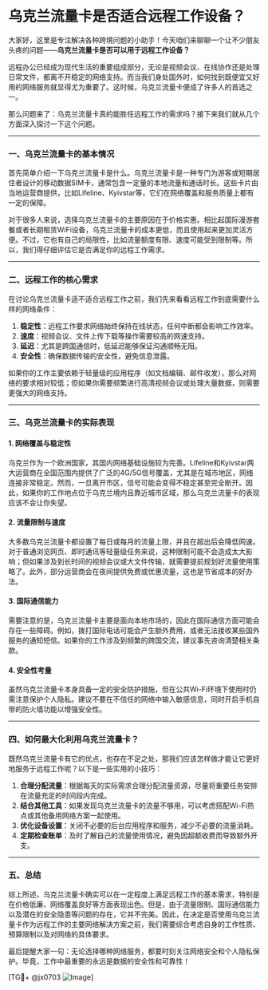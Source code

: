 # 乌克兰流量卡是否适合远程工作设备？

大家好，这里是专注解决各种跨境问题的小助手！今天咱们来聊聊一个让不少朋友头疼的问题——**乌克兰流量卡是否可以用于远程工作设备？**

远程办公已经成为现代生活的重要组成部分，无论是视频会议、在线协作还是处理日常文件，都离不开稳定的网络支持。而当我们身处国外时，如何找到既便宜又好用的网络服务就显得尤为重要了。这时候，乌克兰流量卡便成了许多人的首选之一。

那么问题来了：乌克兰流量卡真的能胜任远程工作的需求吗？接下来我们就从几个方面深入探讨一下这个问题。

---

### 一、乌克兰流量卡的基本情况

首先简单介绍一下乌克兰流量卡是什么。乌克兰流量卡是一种专门为游客或短期居住者设计的移动数据SIM卡，通常包含一定量的本地流量和通话时长。这些卡片由当地运营商提供，比如Lifeline、Kyivstar等，它们在网络覆盖和服务质量上都有一定的保障。

对于很多人来说，选择乌克兰流量卡的主要原因在于价格实惠。相比起国际漫游套餐或者长期租赁WiFi设备，乌克兰流量卡的成本更低，而且使用起来更加灵活方便。不过，它也有自己的局限性，比如流量额度有限、速度可能受到限制等。所以，我们得仔细评估它是否满足你的远程工作需求。

---

### 二、远程工作的核心需求

在讨论乌克兰流量卡适不适合远程工作之前，我们先来看看远程工作到底需要什么样的网络条件：

1. **稳定性**：远程工作要求网络始终保持在线状态，任何中断都会影响工作效率。
2. **速度**：视频会议、文件上传下载等操作需要较高的网速支持。
3. **延迟**：尤其是跨国通信时，低延迟能够保证沟通顺畅无阻。
4. **安全性**：确保数据传输的安全性，避免信息泄露。

如果你的工作主要依赖于轻量级的应用程序（如文档编辑、邮件收发），那么对网络的要求相对较低；但如果你需要频繁进行高清视频会议或处理大量数据，则需要更强大的网络支持。

---

### 三、乌克兰流量卡的实际表现

#### 1. 网络覆盖与稳定性
乌克兰作为一个欧洲国家，其国内网络基础设施较为完善。Lifeline和Kyivstar两大运营商在全国范围内提供了广泛的4G/5G信号覆盖，尤其是在城市地区，网络连接非常稳定。然而，一旦离开市区，信号可能会变得不稳定甚至完全断开。因此，如果你的工作地点位于乌克兰境内且靠近城市区域，那么乌克兰流量卡的表现应该不会让你失望。

#### 2. 流量限制与速度
大多数乌克兰流量卡都设置了每日或每月的流量上限，并且在超出后会降低网速。对于普通浏览网页、即时通讯等轻量级任务来说，这种限制可能不会造成太大影响；但如果涉及到长时间的视频会议或大文件传输，就需要提前规划好流量使用策略了。此外，部分运营商会在夜间提供免费或优惠流量，这也是节省成本的好办法。

#### 3. 国际通信能力
需要注意的是，乌克兰流量卡主要是面向本地市场的，因此在国际通信方面可能会存在一些障碍。例如，拨打国际电话可能会产生额外费用，或者无法接收某些国外服务的通知短信。如果你的工作涉及到频繁的跨国交流，建议事先咨询清楚相关条款。

#### 4. 安全性考量
虽然乌克兰流量卡本身具备一定的安全防护措施，但在公共Wi-Fi环境下使用时仍需注意保护个人隐私。建议不要在不信任的网络中输入敏感信息，同时开启手机自带的防火墙功能以增强安全性。

---

### 四、如何最大化利用乌克兰流量卡？

既然乌克兰流量卡有它的优点，也存在不足之处，那我们应该怎样做才能让它更好地服务于远程工作呢？以下是一些实用的小技巧：

1. **合理分配流量**：根据每天的实际需求合理分配流量资源，尽量将重要任务安排在流量充足的时间段内完成。
2. **结合其他工具**：如果发现乌克兰流量卡的流量不够用，可以考虑搭配Wi-Fi热点或其他备用网络方案一起使用。
3. **优化设备设置**：关闭不必要的后台应用程序和服务，减少不必要的流量消耗。
4. **定期检查账单**：及时了解自己的流量使用情况，避免因超额收费而导致额外开支。

---

### 五、总结

综上所述，乌克兰流量卡确实可以在一定程度上满足远程工作的基本需求，特别是在价格低廉、网络覆盖良好等方面表现出色。但是，由于流量限制、国际通信能力以及潜在的安全隐患等问题的存在，它并不完美。因此，在决定是否使用乌克兰流量卡作为远程工作的主要网络解决方案之前，我们需要综合考虑自身的工作性质、预算限制以及对网络的具体要求。

最后提醒大家一句：无论选择哪种网络服务，都要时刻关注网络安全和个人隐私保护。毕竟，工作中最重要的永远是数据的安全性和可靠性！

[TG💪+ @jx0703 ![Image](https://github.com/user-attachments/assets/dbca1d08-cadb-493c-b0ec-ad6f7a83f270)]